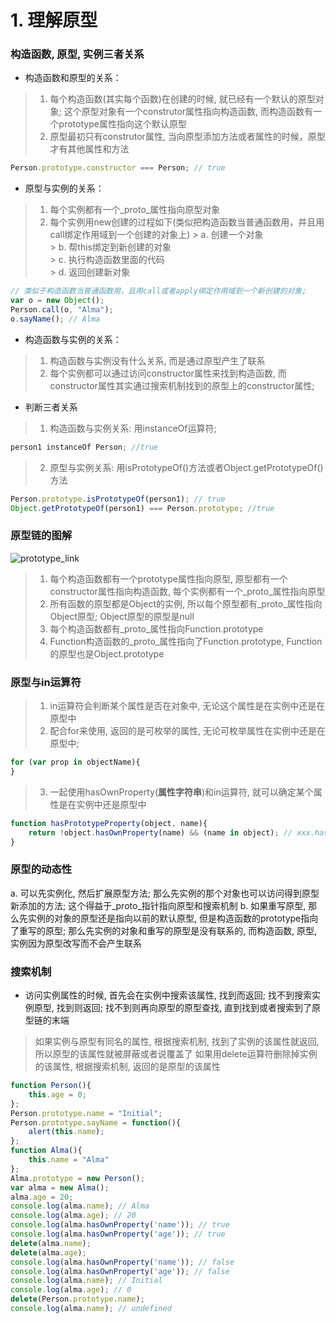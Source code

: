 # 1. 理解原型
### 构造函数, 原型, 实例三者关系
* 构造函数和原型的关系： 
> 1. 每个构造函数(其实每个函数)在创建的时候, 就已经有一个默认的原型对象; 这个原型对象有一个construtor属性指向构造函数, 而构造函数有一个prototype属性指向这个默认原型
> 2. 原型最初只有construtor属性, 当向原型添加方法或者属性的时候，原型才有其他属性和方法
```js
Person.prototype.constructor === Person; // true
```
* 原型与实例的关系：
> 1. 每个实例都有一个_proto_属性指向原型对象
> 2. 每个实例用new创建的过程如下(类似把构造函数当普通函数用，并且用call绑定作用域到一个创建的对象上)
	> a. 创建一个对象		
	> b. 帮this绑定到新创建的对象		
	> c. 执行构造函数里面的代码		
	> d. 返回创建新对象
```js
// 类似于构造函数当普通函数用，且用call或者apply绑定作用域到一个新创建的对象; 
var o = new Object();
Person.call(o, "Alma");
o.sayName(); // Alma
```
* 构造函数与实例的关系：
> 1. 构造函数与实例没有什么关系, 而是通过原型产生了联系
> 2. 每个实例都可以通过访问constructor属性来找到构造函数, 而constructor属性其实通过搜索机制找到的原型上的constructor属性;
* 判断三者关系
> 1. 构造函数与实例关系: 用instanceOf运算符; 
```js
person1 instanceOf Person; //true
```
> 2. 原型与实例关系: 用isPrototypeOf()方法或者Object.getPrototypeOf()方法
```js
Person.prototype.isPrototypeOf(person1); // true
Object.getPrototypeOf(person1) === Person.prototype; //true
```
### 原型链的图解
![prototype_link](https://github.com/dudulaopo833/JS-Projects/blob/master/JS_Basic_Knowledage/JS_Prototype_Link.jpg)
> 1. 每个构造函数都有一个prototype属性指向原型, 原型都有一个constructor属性指向构造函数, 每个实例都有一个_proto_属性指向原型
> 2. 所有函数的原型都是Object的实例, 所以每个原型都有_proto_属性指向Object原型; Object原型的原型是null
> 3. 每个构造函数都有_proto_属性指向Function.prototype
> 4. Function构造函数的_proto_属性指向了Function.prototype, Function的原型也是Object.prototype
### 原型与in运算符
> 1. in运算符会判断某个属性是否在对象中, 无论这个属性是在实例中还是在原型中
> 2. 配合for来使用, 返回的是可枚举的属性, 无论可枚举属性在实例中还是在原型中;
```js
for (var prop in objectName){
}
```
> 3. 一起使用hasOwnProperty(**属性字符串**)和in运算符, 就可以确定某个属性是在实例中还是原型中
```js
function hasPrototypeProperty(object, name){
	return !object.hasOwnProperty(name) && (name in object); // xxx.hasOwnProperty('name')); 
}
```
### 原型的动态性
a. 可以先实例化, 然后扩展原型方法; 那么先实例的那个对象也可以访问得到原型新添加的方法; 这个得益于_proto_指针指向原型和搜索机制
b. 如果重写原型, 那么先实例的对象的原型还是指向以前的默认原型, 但是构造函数的prototype指向了重写的原型; 那么先实例的对象和重写的原型是没有联系的, 而构造函数, 原型, 实例因为原型改写而不会产生联系

### 搜索机制
* 访问实例属性的时候, 首先会在实例中搜索该属性, 找到而返回; 找不到搜索实例原型, 找到则返回; 找不到则再向原型的原型查找, 直到找到或者搜索到了原型链的末端
> 如果实例与原型有同名的属性, 根据搜索机制, 找到了实例的该属性就返回, 所以原型的该属性就被屏蔽或者说覆盖了
> 如果用delete运算符删除掉实例的该属性, 根据搜索机制, 返回的是原型的该属性
```js
function Person(){
	this.age = 0;
};
Person.prototype.name = "Initial";
Person.prototype.sayName = function(){
	alert(this.name);
};
function Alma(){
	this.name = "Alma"
};
Alma.prototype = new Person();
var alma = new Alma();
alma.age = 20;
console.log(alma.name); // Alma
console.log(alma.age); // 20
console.log(alma.hasOwnProperty('name')); // true
console.log(alma.hasOwnProperty('age')); // true
delete(alma.name);
delete(alma.age);
console.log(alma.hasOwnProperty('name')); // false
console.log(alma.hasOwnProperty('age')); // false
console.log(alma.name); // Initial
console.log(alma.age); // 0
delete(Person.prototype.name);
console.log(alma.name); // undefined
```



